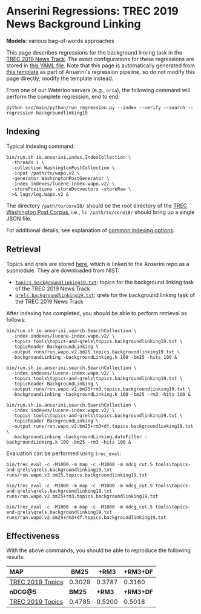 # Anserini Regressions: TREC 2019 News Background Linking

**Models**: various bag-of-words approaches

This page describes regressions for the background linking task in the [TREC 2019 News Track](http://trec-news.org/).
The exact configurations for these regressions are stored in [this YAML file](../../src/main/resources/regression/backgroundlinking19.yaml).
Note that this page is automatically generated from [this template](../../src/main/resources/docgen/templates/backgroundlinking19.template) as part of Anserini's regression pipeline, so do not modify this page directly; modify the template instead.

From one of our Waterloo servers (e.g., `orca`), the following command will perform the complete regression, end to end:

```
python src/main/python/run_regression.py --index --verify --search --regression backgroundlinking19
```

## Indexing

Typical indexing command:

```
bin/run.sh io.anserini.index.IndexCollection \
  -threads 1 \
  -collection WashingtonPostCollection \
  -input /path/to/wapo.v2 \
  -generator WashingtonPostGenerator \
  -index indexes/lucene-index.wapo.v2/ \
  -storePositions -storeDocvectors -storeRaw \
  >& logs/log.wapo.v2 &
```

The directory `/path/to/core18/` should be the root directory of the [TREC Washington Post Corpus](https://trec.nist.gov/data/wapost/), i.e., `ls /path/to/core18/`
should bring up a single JSON file.

For additional details, see explanation of [common indexing options](../../docs/common-indexing-options.md).

## Retrieval

Topics and qrels are stored [here](https://github.com/castorini/anserini-tools/tree/master/topics-and-qrels), which is linked to the Anserini repo as a submodule.
They are downloaded from NIST:

+ [`topics.backgroundlinking19.txt`](https://github.com/castorini/anserini-tools/tree/master/topics-and-qrels/topics.backgroundlinking19.txt): topics for the background linking task of the TREC 2019 News Track
+ [`qrels.backgroundlinking19.txt`](https://github.com/castorini/anserini-tools/tree/master/topics-and-qrels/qrels.backgroundlinking19.txt): qrels for the background linking task of the TREC 2019 News Track

After indexing has completed, you should be able to perform retrieval as follows:

```
bin/run.sh io.anserini.search.SearchCollection \
  -index indexes/lucene-index.wapo.v2/ \
  -topics tools\topics-and-qrels\topics.backgroundlinking19.txt \
  -topicReader BackgroundLinking \
  -output runs/run.wapo.v2.bm25.topics.backgroundlinking19.txt \
  -backgroundLinking -backgroundLinking.k 100 -bm25 -hits 100 &

bin/run.sh io.anserini.search.SearchCollection \
  -index indexes/lucene-index.wapo.v2/ \
  -topics tools\topics-and-qrels\topics.backgroundlinking19.txt \
  -topicReader BackgroundLinking \
  -output runs/run.wapo.v2.bm25+rm3.topics.backgroundlinking19.txt \
  -backgroundLinking -backgroundLinking.k 100 -bm25 -rm3 -hits 100 &

bin/run.sh io.anserini.search.SearchCollection \
  -index indexes/lucene-index.wapo.v2/ \
  -topics tools\topics-and-qrels\topics.backgroundlinking19.txt \
  -topicReader BackgroundLinking \
  -output runs/run.wapo.v2.bm25+rm3+df.topics.backgroundlinking19.txt \
  -backgroundLinking -backgroundLinking.dateFilter -backgroundLinking.k 100 -bm25 -rm3 -hits 100 &
```

Evaluation can be performed using `trec_eval`:

```
bin/trec_eval -c -M1000 -m map -c -M1000 -m ndcg_cut.5 tools\topics-and-qrels\qrels.backgroundlinking19.txt runs/run.wapo.v2.bm25.topics.backgroundlinking19.txt

bin/trec_eval -c -M1000 -m map -c -M1000 -m ndcg_cut.5 tools\topics-and-qrels\qrels.backgroundlinking19.txt runs/run.wapo.v2.bm25+rm3.topics.backgroundlinking19.txt

bin/trec_eval -c -M1000 -m map -c -M1000 -m ndcg_cut.5 tools\topics-and-qrels\qrels.backgroundlinking19.txt runs/run.wapo.v2.bm25+rm3+df.topics.backgroundlinking19.txt
```

## Effectiveness

With the above commands, you should be able to reproduce the following results:

| **MAP**                                                                                                      | **BM25**  | **+RM3**  | **+RM3+DF**|
|:-------------------------------------------------------------------------------------------------------------|-----------|-----------|-----------|
| [TREC 2019 Topics](https://github.com/castorini/anserini-tools/tree/master/topics-and-qrels/topics.backgroundlinking19.txt)| 0.3029    | 0.3787    | 0.3160    |
| **nDCG@5**                                                                                                   | **BM25**  | **+RM3**  | **+RM3+DF**|
| [TREC 2019 Topics](https://github.com/castorini/anserini-tools/tree/master/topics-and-qrels/topics.backgroundlinking19.txt)| 0.4785    | 0.5200    | 0.5018    |

